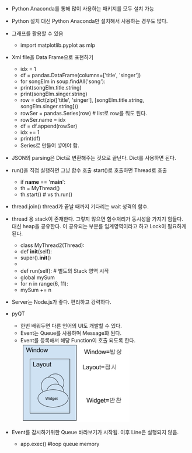 * Python Anaconda를 통해 많이 사용하는 패키지를 모두 설치 가능
* Python 설치 대신 Python Anaconda만 설치해서 사용하는 경우도 많다.
* 그래프를 활용할 수 있음
  * import ​matplotlib.pyplot as ​mlp
* Xml file을 Data Frame으로 표현하기
  * idx = 1
  * df = pandas.DataFrame(columns=['title'​, 'singer'​])
  * for ​songElm in ​soup.findAll('song'​):
  * print(songElm.title.string)
  * print(songElm.singer.string)
  * row = dict(zip(['title'​, 'singer'​], [songElm.title.string, songElm.singer.string]))
  * rowSer = pandas.Series(row) # list로 row를 줘도 된다.
  * rowSer.name = idx
  * df = df.append(rowSer)
  * idx += 1
  * print(df)
  * Series로 만들어 넣어야 함.
* JSON의 parsing은 Dict로 변환해주는 것으로 끝난다. Dict를 사용하면 된다.
* run()을 직접 실행하면 그냥 함수 호출 start()로 호출하면 Thread로 호출
  * if ​__name__ == '__main__'​:
  * th = MyThread()
  * th.start() # vs th.run()
* thread.join() thread가 끝날 때까지 기다리는 wait 성격의 함수.
* thread 용 stack이 존재한다. 그렇지 않으면 함수처리가 동시성을 가지기 힘들다. 대신
heap을 공유한다. 이 공유되는 부분를 임계영역이라고 하고 Lock이 필요하게 된다.
  * class ​MyThread2(Thread):
  * def ​__init__(self):
  * super().__init__()
  *
  * def ​run(self): # 별도의 Stack 영역 시작
  * global ​mySum
  * for ​n in ​range(6, 11):
  * mySum += n
* Server는 Node.js가 좋다. 편리하고 강력하다.

* pyQT
  * 한번 배워두면 다른 언어의 UI도 개발할 수 있다.
  * Event는 Queue를 사용하며 Message화 된다.
  * Event를 등록해서 해당 Function이 호출 되도록 한다.
  ![Alt text](/python/pyQT.jpg)
* Event를 감시하기위한 Queue 바라보기가 시작됨. 이후 Line은 실행되지 않음.
  * app.exec() #loop queue memory
